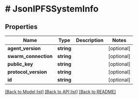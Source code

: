 # # JsonIPFSSystemInfo

## Properties

Name | Type | Description | Notes
------------ | ------------- | ------------- | -------------
**agent_version** | **string** |  | [optional]
**swarm_connection** | **string** |  | [optional]
**public_key** | **string** |  | [optional]
**protocol_version** | **string** |  | [optional]
**id** | **string** |  | [optional]

[[Back to Model list]](../../README.md#models) [[Back to API list]](../../README.md#endpoints) [[Back to README]](../../README.md)
